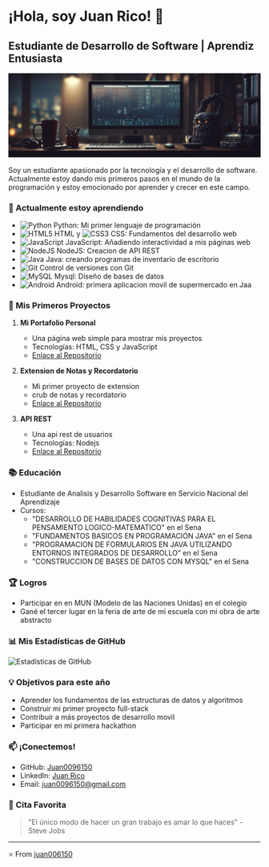 # ¡Hola, soy Juan Rico! 👋

## Estudiante de Desarrollo de Software | Aprendiz Entusiasta

![Banner](/banner.png)

Soy un estudiante apasionado por la tecnología y el desarrollo de software. Actualmente estoy dando mis primeros pasos en el mundo de la programación y estoy emocionado por aprender y crecer en este campo.

### 🌱 Actualmente estoy aprendiendo

- ![Python](https://img.shields.io/badge/-Python-3776AB?style=flat-square&logo=python&logoColor=white) Python: Mi primer lenguaje de programación
- ![HTML5](https://img.shields.io/badge/-HTML5-E34F26?style=flat-square&logo=html5&logoColor=white) HTML y ![CSS3](https://img.shields.io/badge/-CSS3-1572B6?style=flat-square&logo=css3&logoColor=white) CSS: Fundamentos del desarrollo web
- ![JavaScript](https://img.shields.io/badge/-JavaScript-F7DF1E?style=flat-square&logo=javascript&logoColor=black) JavaScript: Añadiendo interactividad a mis páginas web
- ![NodeJS](https://img.shields.io/badge/-Node.js-43853D?style=flat-square&logo=node.js&logoColor=white) NodeJS: Creacion de API REST
- ![Java](https://img.shields.io/badge/-Java-007396?style=flat-square&logo=OpenJDK&logoColor=white) Java: creando programas de inventario de escritorio
- ![Git](https://img.shields.io/badge/-Git-F05032?style=flat-square&logo=git&logoColor=white) Control de versiones con Git
- ![MySQL](https://img.shields.io/badge/-MySQL-336791?style=flat-square&logo=mysql&logoColor=white) Mysql: Diseño de bases de datos
- ![Android](https://img.shields.io/badge/-Android-3DDC84?style=flat-square&logo=android&logoColor=white) Android: primera aplicacion movil de supermercado en Jaa

### 🚀 Mis Primeros Proyectos

1. **Mi Portafolio Personal**

   - Una página web simple para mostrar mis proyectos
   - Tecnologías: HTML, CSS y JavaScript
   - [Enlace al Repositorio](https://github.com/juan0096150/front.git)

2. **Extension de Notas y Recordatorio**

   - Mi primer proyecto de extension
   - crub de notas y recordatorio
   - [Enlace al Repositorio](https://github.com/juan0096150/extension-notas.git)

3. **API REST**
   - Una api rest de usuarios
   - Tecnologías: Nodejs
   - [Enlace al Repositorio](https://github.com/juan0096150/ms_backend_user.git)

### 📚 Educación

- Estudiante de Analisis y Desarrollo Software en Servicio Nacional del Aprendizaje
- Cursos:
  - "DESARROLLO DE HABILIDADES COGNITIVAS PARA EL PENSAMIENTO LOGICO-MATEMATICO" en el Sena
  - "FUNDAMENTOS BASICOS EN PROGRAMACIÓN JAVA" en el Sena
  - "PROGRAMACION DE FORMULARIOS EN JAVA UTILIZANDO ENTORNOS INTEGRADOS DE DESARROLLO" en el Sena
  - "CONSTRUCCION DE BASES DE DATOS CON MYSQL" en el Sena

### 🏆 Logros

- Participar en en MUN (Modelo de las Naciones Unidas) en el colegio
- Gané el tercer lugar en la feria de arte de mi escuela con mi obra de arte abstracto

### 📊 Mis Estadísticas de GitHub

![Estadísticas de GitHub](https://github-readme-stats.vercel.app/api?username=juan0096150&show_icons=true&theme=radical)

### 💡 Objetivos para este año

- Aprender los fundamentos de las estructuras de datos y algoritmos
- Construir mi primer proyecto full-stack
- Contribuir a más proyectos de desarrollo movil
- Participar en mi primera hackathon

### 📫 ¡Conectemos!

- GitHub: [Juan0096150](https://github.com/juan0096150/juan0096150/)
- LinkedIn: [Juan Rico](https://www.linkedin.com/in/juan-rico-88760a234/)
- Email: juan0096150@gmail.com

### 🌟 Cita Favorita

> "El único modo de hacer un gran trabajo es amar lo que haces" - Steve Jobs

---

⭐️ From [juan006150](https://github.com/juan0096150/juan0096150/)

